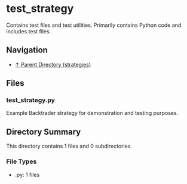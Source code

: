 # test_strategy

Contains test files and test utilities. Primarily contains Python code and includes test files.

## Navigation

* [↑ Parent Directory (strategies)](../README.md)

## Files

### test_strategy.py

Example Backtrader strategy for demonstration and testing purposes.


## Directory Summary

This directory contains 1 files and 0 subdirectories.

### File Types

* .py: 1 files
